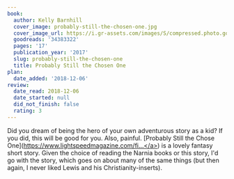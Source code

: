 ```yaml
---
book:
  author: Kelly Barnhill
  cover_image: probably-still-the-chosen-one.jpg
  cover_image_url: https://i.gr-assets.com/images/S/compressed.photo.goodreads.com/books/1498630386l/34383322._SX98_.jpg
  goodreads: '34383322'
  pages: '17'
  publication_year: '2017'
  slug: probably-still-the-chosen-one
  title: Probably Still the Chosen One
plan:
  date_added: '2018-12-06'
review:
  date_read: 2018-12-06
  date_started: null
  did_not_finish: false
  rating: 3
---
```


Did you dream of being the hero of your own adventurous story as a kid? If you did, this will be good for you. Also, painful. [Probably Still the Chose One](<a target="_blank" href="https://www.lightspeedmagazine.com/fiction/probably-still-chosen-one/" rel="nofollow">https://www.lightspeedmagazine.com/fi...</a>) is a lovely fantasy short story. Given the choice of reading the Narnia books or this story, I'd go with the story, which goes on about many of the same things (but then again, I never liked Lewis and his Christianity-inserts).
